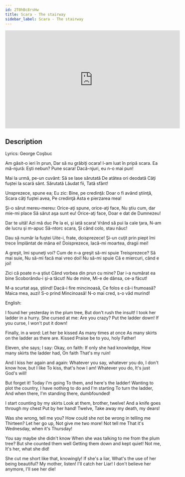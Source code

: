 ```yaml
---
id: 2T0hBc8rsHw
title: Scara - The stairway
sidebar_label: Scara - The stairway
---
```


<iframe
  width="560"
  height="315"
  src="https://www.youtube.com/embed/2T0hBc8rsHw"
  title="YouTube video player"
  frameborder="0"
  allow="accelerometer; autoplay; clipboard-write; encrypted-media; gyroscope; picture-in-picture; web-share"
  referrerpolicy="strict-origin-when-cross-origin"
  allowfullscreen
></iframe>

## Description

Lyrics: George Coşbuc

Am găsit-o ieri în prun,
Dar să nu grăbiţi ocara!
I-am luat în pripă scara.
Ea mă-njură: Eşti nebun?
Pune scara!
Dacă-njuri, eu n-o mai pun!

Mai la urmă, pe-un cuvânt:
Să se lase sărutată
De atâtea ori deodată
Câţi fuştei la scară sânt.
Sărutată
Lăudat fii, Tată sfânt!

Unsprezece, spune ea;
Eu zic: Bine, pe credinţă:
Doar o fi având ştiinţă,
Scara câţi fuştei avea,
Pe credinţă
Asta e pierzarea mea!

Şi-o sărut mereu-mereu:
Orice-aţi spune, orice-aţi face,
Nu ştiu cum, dar mie-mi place
Să sărut aşa sunt eu!
Orice-aţi face,
Doar e dat de Dumnezeu!

Dar te uită! Azi mă duc
Pe la ei, şi iată scara!
Vrând să pui la cale ţara,
N-am de lucru şi m-apuc
Să-ntorc scara,
Şi când colo, stau năuc!

Dau să număr la fuştei
Uite-i, frate, doisprezece!
Şi-un cuţit prin piept îmi trece
Împlântat de mâna ei!
Doisprezece,
Iacă-mi moartea, dragii mei!

A greşit, îmi spuneţi voi?
Cum de n-a greşit să-mi spuie
Treisprezece? Să mai suie,
Nu să-mi facă mai vreo doi!
Nu să-mi spuie
Că e miercuri, când e joi!

Zici că poate n-a ştiut
Când vorbea din prun cu mine?
Dar i-a numărat ea bine
Scoborându-i şi-a tăcut!
Nu de mine,
Mi-e de dânsa, ce-a făcut!

M-a scurtat aşa, ştiind!
Dacă-i fire mincinoasă,
Ce folos e că-i frumoasă?
Maica mea, auzi! S-o prind
Mincinoasă!
N-o mai cred, s-o văd murind!

English:

I found her yesterday in the plum tree,
But don't rush the insult!
I took her ladder in a hurry.
She cursed at me: Are you crazy?
Put the ladder down!
If you curse, I won't put it down!

Finally, in a word:
Let her be kissed
As many times at once
As many skirts on the ladder as there are.
Kissed
Praise be to you, holy Father!

Eleven, she says;
I say: Okay, on faith:
If only she had knowledge,
How many skirts the ladder had,
On faith
That's my ruin!

And I kiss her again and again:
Whatever you say, whatever you do,
I don't know how, but I like
To kiss, that's how I am!
Whatever you do,
It's just God's will!

But forget it! Today I'm going
To them, and here's the ladder!
Wanting to plot the country,
I have nothing to do and I'm starting
To turn the ladder,
And when there, I'm standing there, dumbfounded!

I start counting by my skirts
Look at them, brother, twelve!
And a knife goes through my chest
Put by her hand!
Twelve,
Take away my death, my dears!

Was she wrong, tell me you?
How could she not be wrong in telling me
Thirteen? Let her go up,
Not give me two more!
Not tell me
That it's Wednesday, when it's Thursday!

You say maybe she didn't know
When she was talking to me from the plum tree?
But she counted them well
Getting them down and kept quiet!
Not me,
It's her, what she did!

She cut me short like that, knowingly!
If she's a liar,
What's the use of her being beautiful?
My mother, listen! I'll catch her
Liar!
I don't believe her anymore, I'll see her die!

